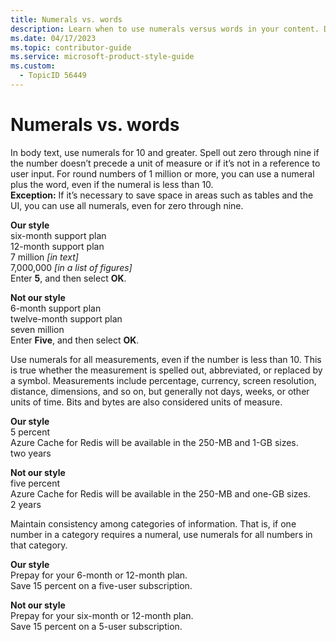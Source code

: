 ```yaml
---
title: Numerals vs. words
description: Learn when to use numerals versus words in your content. Discover guidelines for expressing numbers, measurements, and maintaining consistency across categories.
ms.date: 04/17/2023
ms.topic: contributor-guide
ms.service: microsoft-product-style-guide
ms.custom:
  - TopicID 56449
---
```



# Numerals vs. words

In body text, use numerals for 10 and greater. Spell out zero through nine if the number doesn’t precede a unit of measure or if it’s not in a reference to user input. For round numbers of 1 million or more, you can use a numeral plus the word, even if the numeral is less than 10.  
**Exception:** If it’s necessary to save space in areas such as tables and the UI, you can use all numerals, even for zero through nine.

**Our style**  
six-month support plan  
12-month support plan  
7 million *[in text]*  
7,000,000 *[in a list of figures]*  
Enter **5**, and then select **OK**.

**Not our style**  
6-month support plan  
twelve-month support plan  
seven million  
Enter **Five**, and then select **OK**.

Use numerals for all measurements, even if the number is less than 10. This is true whether the measurement is spelled out, abbreviated, or replaced by a symbol. Measurements include percentage, currency, screen resolution, distance, dimensions, and so on, but generally not days, weeks, or other units of time. Bits and bytes are also considered units of measure.

**Our style**  
5 percent  
Azure Cache for Redis will be available in the 250-MB and 1-GB sizes.  
two years

**Not our style**  
five percent  
Azure Cache for Redis will be available in the 250-MB and one-GB sizes.  
2 years

Maintain consistency among categories of information. That is, if one number in a category requires a numeral, use numerals for all numbers in that category.

**Our style**  
Prepay for your 6-month or 12-month plan.  
Save 15 percent on a five-user subscription.

**Not our style**  
Prepay for your six-month or 12-month plan.  
Save 15 percent on a 5-user subscription.

  